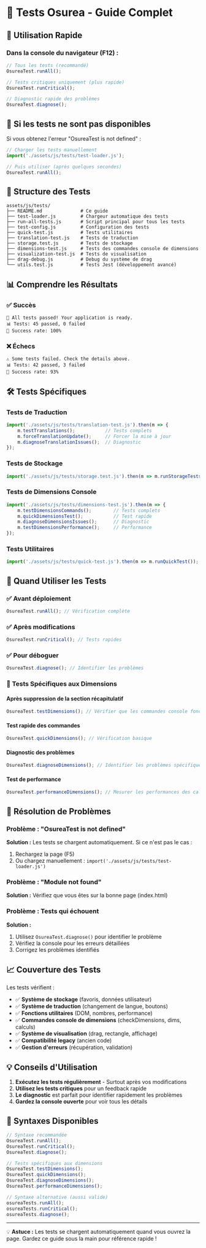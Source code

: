 # 🧪 Tests Osurea - Guide Complet

## 🚀 Utilisation Rapide

### Dans la console du navigateur (F12) :

```javascript
// Tous les tests (recommandé)
OsureaTest.runAll();

// Tests critiques uniquement (plus rapide)
OsureaTest.runCritical();

// Diagnostic rapide des problèmes
OsureaTest.diagnose();
```

## 🔧 Si les tests ne sont pas disponibles

Si vous obtenez l'erreur "OsureaTest is not defined" :

```javascript
// Charger les tests manuellement
import('./assets/js/tests/test-loader.js');

// Puis utiliser (après quelques secondes)
OsureaTest.runAll();
```

## 📁 Structure des Tests

```
assets/js/tests/
├── README.md              # Ce guide
├── test-loader.js         # Chargeur automatique des tests
├── run-all-tests.js       # Script principal pour tous les tests
├── test-config.js         # Configuration des tests
├── quick-test.js          # Tests utilitaires
├── translation-test.js    # Tests de traduction
├── storage.test.js        # Tests de stockage
├── dimensions-test.js     # Tests des commandes console de dimensions
├── visualization-test.js  # Tests de visualisation
├── drag-debug.js          # Debug du système de drag
└── utils.test.js          # Tests Jest (développement avancé)
```

## 📊 Comprendre les Résultats

### ✅ **Succès**
```
🎉 All tests passed! Your application is ready.
📊 Tests: 45 passed, 0 failed
🎯 Success rate: 100%
```

### ❌ **Échecs**
```
⚠️ Some tests failed. Check the details above.
📊 Tests: 42 passed, 3 failed
🎯 Success rate: 93%
```

## 🛠️ Tests Spécifiques

### Tests de Traduction
```javascript
import('./assets/js/tests/translation-test.js').then(m => {
    m.testTranslations();           // Tests complets
    m.forceTranslationUpdate();     // Forcer la mise à jour
    m.diagnoseTranslationIssues();  // Diagnostic
});
```

### Tests de Stockage
```javascript
import('./assets/js/tests/storage.test.js').then(m => m.runStorageTests());
```

### Tests de Dimensions Console
```javascript
import('./assets/js/tests/dimensions-test.js').then(m => {
    m.testDimensionsCommands();        // Tests complets
    m.quickDimensionsTest();           // Test rapide
    m.diagnoseDimensionsIssues();      // Diagnostic
    m.testDimensionsPerformance();     // Performance
});
```

### Tests Utilitaires
```javascript
import('./assets/js/tests/quick-test.js').then(m => m.runQuickTest());
```

## 🔧 Quand Utiliser les Tests

### ✅ **Avant déploiement**
```javascript
OsureaTest.runAll(); // Vérification complète
```

### ✅ **Après modifications**
```javascript
OsureaTest.runCritical(); // Tests rapides
```

### ✅ **Pour déboguer**
```javascript
OsureaTest.diagnose(); // Identifier les problèmes
```

### 📏 **Tests Spécifiques aux Dimensions**

#### **Après suppression de la section récapitulatif**
```javascript
OsureaTest.testDimensions(); // Vérifier que les commandes console fonctionnent
```

#### **Test rapide des commandes**
```javascript
OsureaTest.quickDimensions(); // Vérification basique
```

#### **Diagnostic des problèmes**
```javascript
OsureaTest.diagnoseDimensions(); // Identifier les problèmes spécifiques
```

#### **Test de performance**
```javascript
OsureaTest.performanceDimensions(); // Mesurer les performances des calculs
```

## 🚨 Résolution de Problèmes

### Problème : "OsureaTest is not defined"
**Solution :** Les tests se chargent automatiquement. Si ce n'est pas le cas :
1. Rechargez la page (F5)
2. Ou chargez manuellement : `import('./assets/js/tests/test-loader.js')`

### Problème : "Module not found"
**Solution :** Vérifiez que vous êtes sur la bonne page (index.html)

### Problème : Tests qui échouent
**Solution :**
1. Utilisez `OsureaTest.diagnose()` pour identifier le problème
2. Vérifiez la console pour les erreurs détaillées
3. Corrigez les problèmes identifiés

## 📈 Couverture des Tests

Les tests vérifient :
- ✅ **Système de stockage** (favoris, données utilisateur)
- ✅ **Système de traduction** (changement de langue, boutons)
- ✅ **Fonctions utilitaires** (DOM, nombres, performance)
- ✅ **Commandes console de dimensions** (checkDimensions, dims, calculs)
- ✅ **Système de visualisation** (drag, rectangle, affichage)
- ✅ **Compatibilité legacy** (ancien code)
- ✅ **Gestion d'erreurs** (récupération, validation)

## 💡 Conseils d'Utilisation

1. **Exécutez les tests régulièrement** - Surtout après vos modifications
2. **Utilisez les tests critiques** pour un feedback rapide
3. **Le diagnostic** est parfait pour identifier rapidement les problèmes
4. **Gardez la console ouverte** pour voir tous les détails

## 🎯 Syntaxes Disponibles

```javascript
// Syntaxe recommandée
OsureaTest.runAll();
OsureaTest.runCritical();
OsureaTest.diagnose();

// Tests spécifiques aux dimensions
OsureaTest.testDimensions();
OsureaTest.quickDimensions();
OsureaTest.diagnoseDimensions();
OsureaTest.performanceDimensions();

// Syntaxe alternative (aussi valide)
osureaTests.runAll();
osureaTests.runCritical();
osureaTests.diagnose();
```

---

💡 **Astuce :** Les tests se chargent automatiquement quand vous ouvrez la page. Gardez ce guide sous la main pour référence rapide ! 